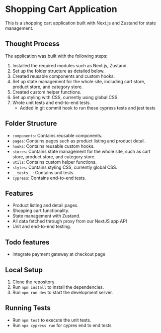 # Shopping Cart Application

This is a shopping cart application built with Next.js and Zustand for state management.

## Thought Process

The application was built with the following steps:

1. Installed the required modules such as Next.js, Zustand.
2. Set up the folder structure as detailed below.
3. Created reusable components and custom hooks.
4. Set up state management for the whole site, including cart store, product store, and category store.
5. Created custom helper functions.
6. Set up styling with CSS, currently using global CSS.
7. Wrote unit tests and end-to-end tests.
    - Added in git commit hook to run these cypress tests and jest tests

## Folder Structure

- `components`: Contains reusable components.
- `pages`: Contains pages such as product listing and product detail.
- `hooks`: Contains reusable custom hooks.
- `stores`: Contains state management for the whole site, such as cart store, product store, and category store.
- `utils`: Contains custom helper functions.
- `styles`: Contains styling CSS, currently global CSS.
- `__tests__`: Contains unit tests.
- `cypress`: Contains end-to-end tests.

## Features

- Product listing and detail pages.
- Shopping cart functionality.
- State management with Zustand.
- All data fetched through proxy from our NextJS app API
- Unit and end-to-end testing.

## Todo features
- integrate payment gateway at checkout page

## Local Setup

1. Clone the repository.
2. Run `npm install` to install the dependencies.
3. Run `npm run dev` to start the development server.

## Running Tests

- Run `npm test` to execute the unit tests.
- Run `npx cypress run` for cypres end to end tests
